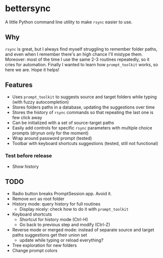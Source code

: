 # bettersync
A little Python command line utility to make `rsync` easier to use.

## Why
`rsync` is great, but I always find myself struggling to remember folder paths, and even when I remember there's an high chance I'll mistype them. Moreover: most of the time I use the same 2-3 routines repeatedly, so it cries for automation. Finally I wanted to learn how `prompt_toolkit` works, so here we are. Hope it helps!

## Features
- Uses `prompt_toolkit` to suggests source and target folders while typing (with fuzzy autocompletion)
- Stores folders paths in a database, updating the suggestions over time
- Stores the history of `rsync` commands so that repeating the last one is few click away
- Can be initialized with a set of source-target paths
- Easily add controls for specific `rsync` parameters with multiple choice prompts (dryrun only for the moment) 
- Wrap around password prompt (tested)
- Toolbar with keyboard shortcuts suggestions (tested, still not functional)

### Test before release
- Show history 

## TODO
- Radio button breaks PromptSession app. Avoid it.
- Remove `mnt` as root folder
- History mode: query history for full routines
	- Display nicely: check how to do it with `prompt_toolkit`
- Keyboard shortcuts
	- Shortcut for history mode (Ctrl-H)
	- Go back to previous step and modify (Ctrl-Z)
- Reverse mode or merged mode: instead of separate source and target paths suggestions get their union set
	- update while typing or reload everything?
- Tree exploration for new folders
- Change prompt colors